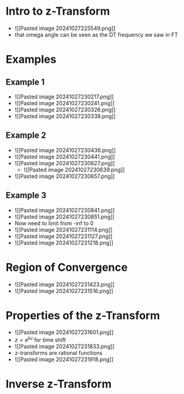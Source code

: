 # Intro to z-Transform
- ![[Pasted image 20241027225549.png]]
- that omega angle can be seen as the DT frequency we saw in FT
# Examples
## Example 1
- ![[Pasted image 20241027230217.png]]
- ![[Pasted image 20241027230241.png]]
- ![[Pasted image 20241027230326.png]]
- ![[Pasted image 20241027230339.png]]
## Example 2
- ![[Pasted image 20241027230436.png]]
- ![[Pasted image 20241027230441.png]]
- ![[Pasted image 20241027230627.png]]
	- ![[Pasted image 20241027230639.png]]
- ![[Pasted image 20241027230657.png]]
## Example 3
- ![[Pasted image 20241027230841.png]]
- ![[Pasted image 20241027230851.png]]
- Now need to limit from -inf to 0
- ![[Pasted image 20241027231114.png]]
- ![[Pasted image 20241027231127.png]]
- ![[Pasted image 20241027231218.png]]
# Region of Convergence
- ![[Pasted image 20241027231423.png]]
- ![[Pasted image 20241027231516.png]]
# Properties of the z-Transform
- ![[Pasted image 20241027231601.png]]
- $z=e^{j\omega}$ for time shift
- ![[Pasted image 20241027231833.png]]
- z-transforms are rational functions
- ![[Pasted image 20241027231918.png]]
# Inverse z-Transform